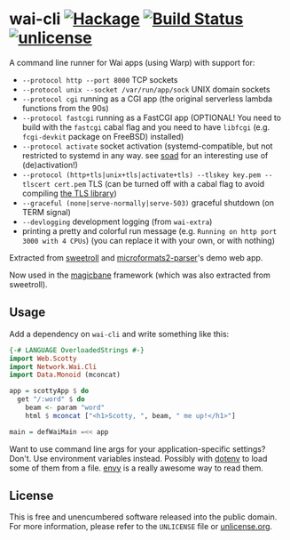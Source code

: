 # wai-cli [![Hackage](https://img.shields.io/hackage/v/wai-cli.svg?style=flat)](https://hackage.haskell.org/package/wai-cli) [![Build Status](https://img.shields.io/travis/myfreeweb/wai-cli.svg?style=flat)](https://travis-ci.org/myfreeweb/wai-cli) [![unlicense](https://img.shields.io/badge/un-license-green.svg?style=flat)](http://unlicense.org)

A command line runner for Wai apps (using Warp) with support for:

- `--protocol http --port 8000` TCP sockets
- `--protocol unix --socket /var/run/app/sock` UNIX domain sockets
- `--protocol cgi` running as a CGI app (the original serverless lambda functions from the 90s)
- `--protocol fastcgi` running as a FastCGI app (OPTIONAL! You need to build with the `fastcgi` cabal flag and you need to have `libfcgi` (e.g. `fcgi-devkit` package on FreeBSD) installed)
- `--protocol activate` socket activation (systemd-compatible, but not restricted to systemd in any way. see [soad](https://github.com/myfreeweb/soad) for an interesting use of (de)activation!)
- `--protocol (http+tls|unix+tls|activate+tls) --tlskey key.pem --tlscert cert.pem` TLS (can be turned off with a cabal flag to avoid compiling [the TLS library](https://github.com/vincenthz/hs-tls))
- `--graceful (none|serve-normally|serve-503)` graceful shutdown (on TERM signal)
- `--devlogging` development logging (from `wai-extra`)
- printing a pretty and colorful run message (e.g. `Running on http port 3000 with 4 CPUs`) (you can replace it with your own, or with nothing)

Extracted from [sweetroll](https://github.com/myfreeweb/sweetroll) and [microformats2-parser](https://github.com/myfreeweb/microformats2-parser)'s demo web app.

Now used in the [magicbane](https://github.com/myfreeweb/magicbane) framework (which was also extracted from sweetroll).

## Usage

Add a dependency on `wai-cli` and write something like this:

```haskell
{-# LANGUAGE OverloadedStrings #-}
import Web.Scotty
import Network.Wai.Cli
import Data.Monoid (mconcat)

app = scottyApp $ do
  get "/:word" $ do
    beam <- param "word"
    html $ mconcat ["<h1>Scotty, ", beam, " me up!</h1>"]

main = defWaiMain =<< app
```

Want to use command line args for your application-specific settings? Don't.
Use environment variables instead.
Possibly with [dotenv](https://github.com/stackbuilders/dotenv-hs) to load some of them from a file.
[envy](https://www.stackage.org/package/envy) is a really awesome way to read them.

## License

This is free and unencumbered software released into the public domain.  
For more information, please refer to the `UNLICENSE` file or [unlicense.org](http://unlicense.org).
